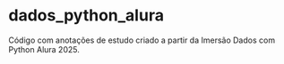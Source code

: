# dados_python_alura
Código com anotações de estudo criado a partir da Imersão Dados com Python Alura 2025.
